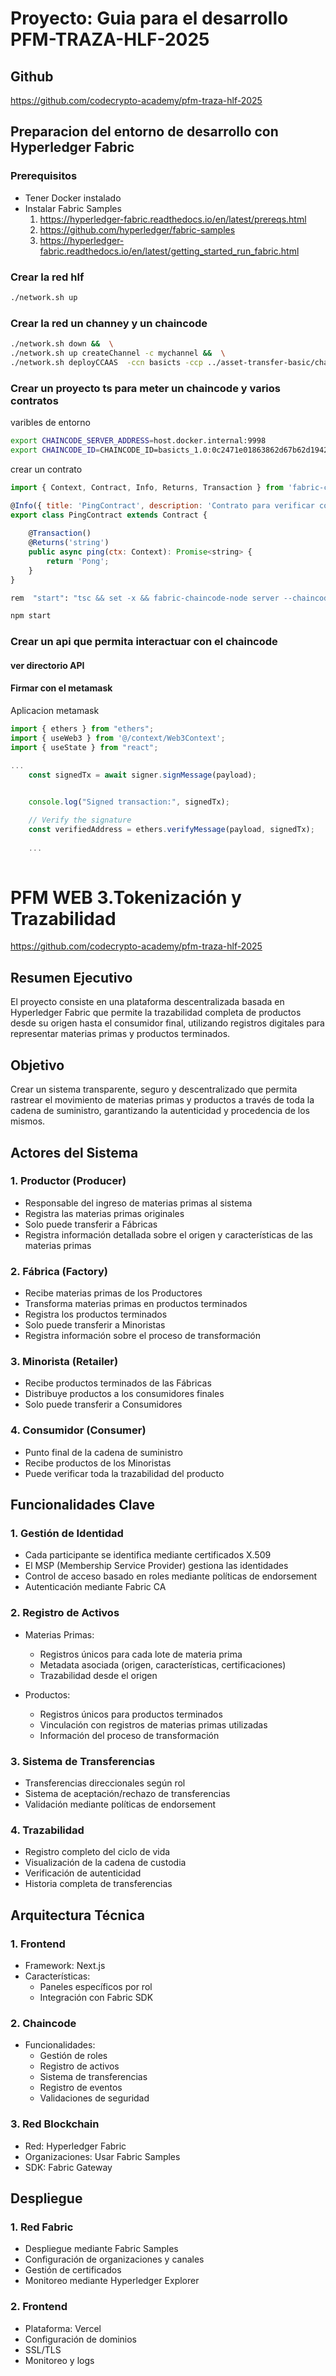 # Proyecto: Guia para el desarrollo PFM-TRAZA-HLF-2025

## Github

https://github.com/codecrypto-academy/pfm-traza-hlf-2025

## Preparacion del entorno de desarrollo con Hyperledger Fabric

### Prerequisitos

- Tener Docker instalado
- Instalar Fabric Samples
  1. https://hyperledger-fabric.readthedocs.io/en/latest/prereqs.html
  2. https://github.com/hyperledger/fabric-samples
  3. https://hyperledger-fabric.readthedocs.io/en/latest/getting_started_run_fabric.html

### Crear la red hlf

```bash
./network.sh up
```

### Crear la red un channey y un chaincode

```bash
./network.sh down &&  \
./network.sh up createChannel -c mychannel &&  \
./network.sh deployCCAAS  -ccn basicts -ccp ../asset-transfer-basic/chaincode-typescript
```

### Crear un proyecto ts para meter un chaincode y varios contratos

varibles de entorno
```bash
export CHAINCODE_SERVER_ADDRESS=host.docker.internal:9998
export CHAINCODE_ID=CHAINCODE_ID=basicts_1.0:0c2471e01863862d67b62d19420ae1fffc029c2cf6c3e3f12933a776d781204c
```

crear un contrato

```js
import { Context, Contract, Info, Returns, Transaction } from 'fabric-contract-api';

@Info({ title: 'PingContract', description: 'Contrato para verificar conectividad' })
export class PingContract extends Contract {
    
    @Transaction()
    @Returns('string')
    public async ping(ctx: Context): Promise<string> {
        return 'Pong';
    }
} 
```

```bash
rem  "start": "tsc && set -x && fabric-chaincode-node server --chaincode-address=$CHAINCODE_SERVER_ADDRESS --chaincode-id=$CHAINCODE_ID"

npm start
```



### Crear un api que permita interactuar con el chaincode

#### ver directorio API

#### Firmar con el metamask
Aplicacion metamask

```js
import { ethers } from "ethers";
import { useWeb3 } from '@/context/Web3Context';
import { useState } from "react";

...
    const signedTx = await signer.signMessage(payload);

    
    console.log("Signed transaction:", signedTx);

    // Verify the signature
    const verifiedAddress = ethers.verifyMessage(payload, signedTx);
    
    ...
    

```



# PFM WEB  3.Tokenización y Trazabilidad
https://github.com/codecrypto-academy/pfm-traza-hlf-2025

## Resumen Ejecutivo
El proyecto consiste en una plataforma descentralizada basada en Hyperledger Fabric que permite la trazabilidad completa de productos desde su origen hasta el consumidor final, utilizando registros digitales para representar materias primas y productos terminados.

## Objetivo
Crear un sistema transparente, seguro y descentralizado que permita rastrear el movimiento de materias primas y productos a través de toda la cadena de suministro, garantizando la autenticidad y procedencia de los mismos.

## Actores del Sistema

### 1. Productor (Producer)
- Responsable del ingreso de materias primas al sistema
- Registra las materias primas originales
- Solo puede transferir a Fábricas
- Registra información detallada sobre el origen y características de las materias primas

### 2. Fábrica (Factory)
- Recibe materias primas de los Productores
- Transforma materias primas en productos terminados
- Registra los productos terminados
- Solo puede transferir a Minoristas
- Registra información sobre el proceso de transformación

### 3. Minorista (Retailer)
- Recibe productos terminados de las Fábricas
- Distribuye productos a los consumidores finales
- Solo puede transferir a Consumidores

### 4. Consumidor (Consumer)
- Punto final de la cadena de suministro
- Recibe productos de los Minoristas
- Puede verificar toda la trazabilidad del producto

## Funcionalidades Clave

### 1. Gestión de Identidad
- Cada participante se identifica mediante certificados X.509
- El MSP (Membership Service Provider) gestiona las identidades
- Control de acceso basado en roles mediante políticas de endorsement
- Autenticación mediante Fabric CA

### 2. Registro de Activos
- Materias Primas:
  * Registros únicos para cada lote de materia prima
  * Metadata asociada (origen, características, certificaciones)
  * Trazabilidad desde el origen

- Productos:
  * Registros únicos para productos terminados
  * Vinculación con registros de materias primas utilizadas
  * Información del proceso de transformación

### 3. Sistema de Transferencias
- Transferencias direccionales según rol
- Sistema de aceptación/rechazo de transferencias
- Validación mediante políticas de endorsement

### 4. Trazabilidad
- Registro completo del ciclo de vida
- Visualización de la cadena de custodia
- Verificación de autenticidad
- Historia completa de transferencias

## Arquitectura Técnica

### 1. Frontend
- Framework: Next.js
- Características:
  * Paneles específicos por rol
  * Integración con Fabric SDK

### 2. Chaincode
- Funcionalidades:
  * Gestión de roles
  * Registro de activos
  * Sistema de transferencias
  * Registro de eventos
  * Validaciones de seguridad

### 3. Red Blockchain
- Red: Hyperledger Fabric
- Organizaciones: Usar Fabric Samples
- SDK: Fabric Gateway

## Despliegue

### 1. Red Fabric
- Despliegue mediante Fabric Samples
- Configuración de organizaciones y canales
- Gestión de certificados
- Monitoreo mediante Hyperledger Explorer

### 2. Frontend
- Plataforma: Vercel
- Configuración de dominios
- SSL/TLS
- Monitoreo y logs



